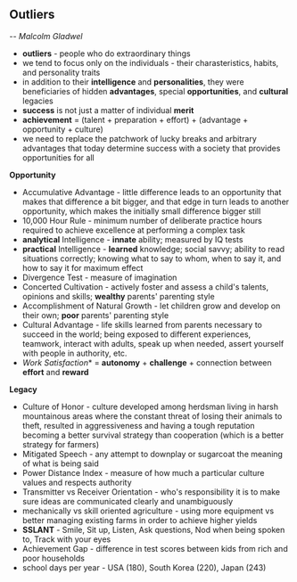 ## Outliers
-- *Malcolm Gladwel*

- **outliers** - people who do extraordinary things
- we tend to focus only on the individuals -  their charasteristics, habits, and personality traits
- in addition to their **intelligence** and **personalities**, they were beneficiaries of hidden **advantages**, special **opportunities**, and **cultural** legacies
- **success** is not just a matter of individual **merit**
- **achievement** = (talent + preparation + effort) + (advantage + opportunity + culture)
- we need to replace the patchwork of lucky breaks and arbitrary advantages that today determine success with a society that provides opportunities for all

**Opportunity**
- Accumulative Advantage - little difference leads to an opportunity that makes that difference a bit bigger, and that edge in turn leads to another opportunity, which makes the initially small difference bigger still
- 10,000 Hour Rule - minimum number of deliberate practice hours required to achieve excellence at performing a complex task
- **analytical** Intelligence - **innate** ability; measured by IQ tests
- **practical** Intelligence - **learned** knowledge; social savvy; ability to read situations correctly; knowing what to say to whom, when to say it, and how to say it for maximum effect
- Divergence Test - measure of imagination
- Concerted Cultivation - actively foster and assess a child's talents, opinions and skills; **wealthy** parents' parenting style
- Accomplishment of Natural Growth - let children grow and develop on their own; **poor** parents' parenting style
- Cultural Advantage - life skills learned from parents necessary to succeed in the world; being exposed to different experiences, teamwork, interact with adults, speak up when needed, assert yourself with people in authority, etc.
- *Work Satisfaction** = **autonomy** + **challenge** + connection between **effort** and **reward**

**Legacy**
- Culture of Honor - culture developed among herdsman living in harsh mountainous areas where the constant threat of losing their animals to theft, resulted in aggressiveness and having a tough reputation becoming a better survival strategy than cooperation (which is a better strategy for farmers)
- Mitigated Speech - any attempt to downplay or sugarcoat the meaning of what is being said
- Power Distance Index - measure of how much a particular culture values and respects authority
- Transmitter vs Receiver Orientation - who's responsibility it is to make sure ideas are communicated clearly and unambiguously
- mechanically vs skill oriented agriculture - using more equipment vs better managing existing farms in order to achieve higher yields
- **SSLANT** - Smile, Sit up, Listen, Ask questions, Nod when being spoken to, Track with your eyes
- Achievement Gap - difference in test scores between kids from rich and poor households
- school days per year - USA (180), South Korea (220), Japan (243)
